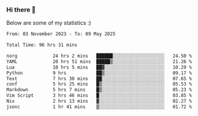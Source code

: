 ### Hi there 👋
Below are some of my statistics :)

<!--START_SECTION:waka-->

```txt
From: 03 November 2023 - To: 09 May 2025

Total Time: 96 hrs 31 mins

norg             24 hrs 2 mins   ██████░░░░░░░░░░░░░░░░░░░   24.50 %
YAML             20 hrs 51 mins  █████▒░░░░░░░░░░░░░░░░░░░   21.26 %
Lua              10 hrs 5 mins   ██▓░░░░░░░░░░░░░░░░░░░░░░   10.29 %
Python           9 hrs           ██▒░░░░░░░░░░░░░░░░░░░░░░   09.17 %
Text             7 hrs 30 mins   ██░░░░░░░░░░░░░░░░░░░░░░░   07.65 %
conf             5 hrs 25 mins   █▒░░░░░░░░░░░░░░░░░░░░░░░   05.53 %
Markdown         5 hrs 7 mins    █▒░░░░░░░░░░░░░░░░░░░░░░░   05.23 %
Vim Script       3 hrs 46 mins   █░░░░░░░░░░░░░░░░░░░░░░░░   03.85 %
Nix              2 hrs 13 mins   ▓░░░░░░░░░░░░░░░░░░░░░░░░   02.27 %
jsonc            1 hr 41 mins    ▒░░░░░░░░░░░░░░░░░░░░░░░░   01.72 %
```

<!--END_SECTION:waka-->

<!--
**KlapenHz/KlapenHz** is a ✨ _special_ ✨ repository because its `README.md` (this file) appears on your GitHub profile.

Here are some ideas to get you started:

- 🔭 I’m currently working on ...
- 🌱 I’m currently learning ...
- 👯 I’m looking to collaborate on ...
- 🤔 I’m looking for help with ...
- 💬 Ask me about ...
- 📫 How to reach me: ...
- 😄 Pronouns: ...
- ⚡ Fun fact: ...
-->
